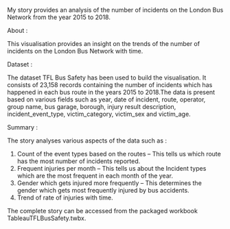 My story provides an analysis of the number of incidents on the London Bus Network from the year 2015 to 2018. 

About :

This visualisation provides an insight on the trends of the number of incidents on the London Bus Network with time. 


Dataset :

The dataset  TFL Bus Safety has been used to build the visualisation. It consists of 23,158 records containing the number of incidents which has happened in each bus route in the years 2015 to 2018.The data is present based on various fields such as year, date of incident, route, operator, group name, bus garage, borough, injury result description, incident_event_type, victim_category, victim_sex and victim_age.



Summary :


The story analyses various aspects of the data such as :
1.	Count of the event types based on the routes – This tells us which route has the most number of incidents reported.
2.	Frequent injuries per month – This tells us about the Incident types which are the most frequent in each month of the year.
3.	Gender which gets injured more frequently – This determines the gender which gets most frequently injured by bus accidents.
4.	Trend of rate of injuries with time.

The complete story can be accessed from the packaged workbook TableauTFLBusSafety.twbx.

  


